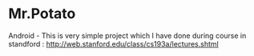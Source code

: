 # Mr.Potato
Android -
This is very simple project which I have done during course in standford : http://web.stanford.edu/class/cs193a/lectures.shtml

